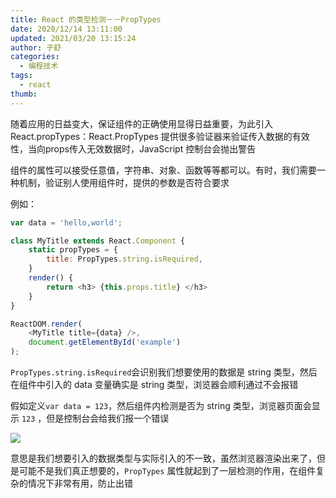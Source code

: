 ```yaml
---
title: React 的类型检测－－PropTypes
date: 2020/12/14 13:11:00
updated: 2021/03/20 13:15:24
author: 子舒
categories: 
  - 编程技术
tags: 
  - react
thumb: 
---
```






随着应用的日益变大，保证组件的正确使用显得日益重要，为此引入React.propTypes：React.PropTypes 提供很多验证器来验证传入数据的有效性，当向props传入无效数据时，JavaScript 控制台会抛出警告

组件的属性可以接受任意值，字符串、对象、函数等等都可以。有时，我们需要一种机制，验证别人使用组件时，提供的参数是否符合要求

例如：

```js
var data = 'hello,world';

class MyTitle extends React.Component {
    static propTypes = {
        title: PropTypes.string.isRequired,
    }
    render() {
        return <h3> {this.props.title} </h3>
    }
}

ReactDOM.render(
    <MyTitle title={data} />,
    document.getElementById('example')
);
```

`PropTypes.string.isRequired`会识别我们想要使用的数据是 string 类型，然后在组件中引入的 data 变量确实是 string 类型，浏览器会顺利通过不会报错

假如定义`var data = 123`，然后组件内检测是否为 string 类型，浏览器页面会显示 `123` ，但是控制台会给我们报一个错误

![](https://i.loli.net/2020/12/14/yb2Xka9qogGVlzA.jpg)

意思是我们想要引入的数据类型与实际引入的不一致，虽然浏览器渲染出来了，但是可能不是我们真正想要的，`PropTypes` 属性就起到了一层检测的作用，在组件复杂的情况下非常有用，防止出错